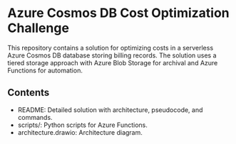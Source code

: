# Azure Cosmos DB Cost Optimization Challenge

This repository contains a solution for optimizing costs in a serverless Azure Cosmos DB database storing billing records. The solution uses a tiered storage approach with Azure Blob Storage for archival and Azure Functions for automation.

## Contents
- README: Detailed solution with architecture, pseudocode, and commands.
- scripts/: Python scripts for Azure Functions.
- architecture.drawio: Architecture diagram.

